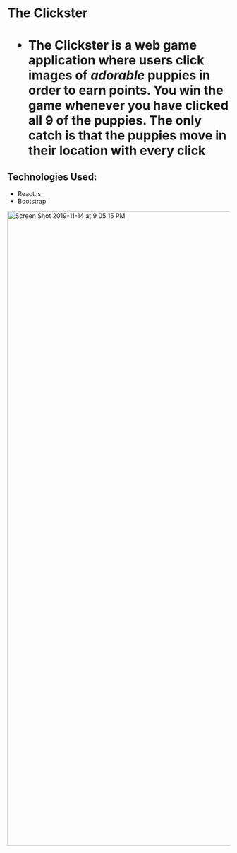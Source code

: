 <h1>The Clickster<h1>

<ul>
  <li>The Clickster is a web game application where users click images of <em>adorable</em> puppies in order to earn points.  You win the game whenever you have clicked all 9 of the puppies.  The only catch is that the puppies move in their location with every click </li>

</ul>

<h2>Technologies Used:</h2>
<ul>
  <li>React.js</li>
  <li>Bootstrap</li>
</ul>
<img width="1434" alt="Screen Shot 2019-11-14 at 9 05 15 PM" src="https://user-images.githubusercontent.com/25970156/68913924-859a8400-0722-11ea-901d-72d13d701348.png">


